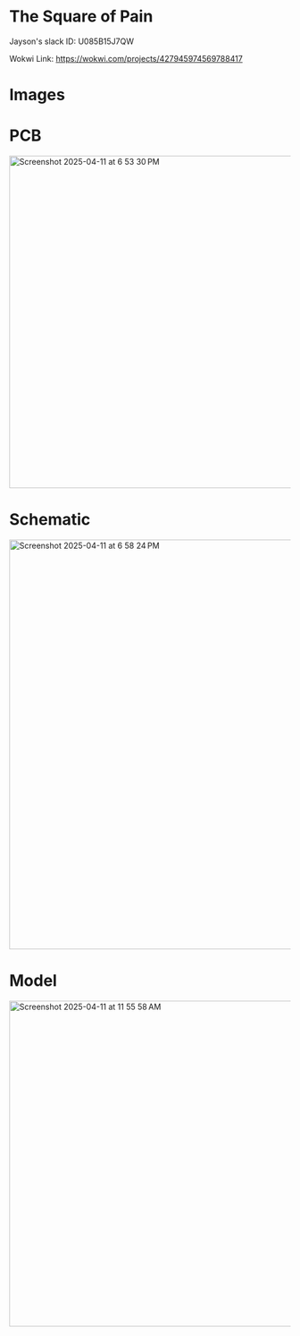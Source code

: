 # The Square of Pain

Jayson's slack ID: U085B15J7QW

Wokwi Link: https://wokwi.com/projects/427945974569788417
# Images

# PCB
<img width="594" alt="Screenshot 2025-04-11 at 6 53 30 PM" src="https://github.com/user-attachments/assets/b3b6a7e4-0a5c-495f-9b6b-1d94cf471a57" />

# Schematic
<img width="732" alt="Screenshot 2025-04-11 at 6 58 24 PM" src="https://github.com/user-attachments/assets/aa40e4a8-38b1-41df-b80b-9e405d7b8a35" />

# Model
<img width="582" alt="Screenshot 2025-04-11 at 11 55 58 AM" src="https://github.com/user-attachments/assets/33df7748-32d6-4972-a0f9-3e3b82a7dac7" />
